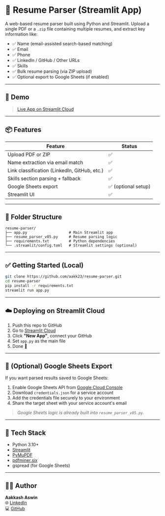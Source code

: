 
# 📄 Resume Parser (Streamlit App)

A web-based resume parser built using Python and Streamlit. Upload a single PDF or a `.zip` file containing multiple resumes, and extract key information like:

- ✅ Name (email-assisted search-based matching)
- ✅ Email
- ✅ Phone
- ✅ LinkedIn / GitHub / Other URLs
- ✅ Skills
- ✅ Bulk resume parsing (via ZIP upload)
- ✅ Optional export to Google Sheets (if enabled)

---

## 🚀 Demo

> [Live App on Streamlit Cloud](https://resume-parser-aakk.streamlit.app/)  

---

## 📦 Features

| Feature              | Status |
|----------------------|--------|
| Upload PDF or ZIP    | ✅     |
| Name extraction via email match | ✅ |
| Link classification (LinkedIn, GitHub, etc.) | ✅ |
| Skills section parsing + fallback | ✅ |
| Google Sheets export | ✅ (optional setup) |
| Streamlit UI         | ✅     |

---

## 📁 Folder Structure

```
resume-parser/
├── app.py                   # Main Streamlit app
├── resume_parser_v05.py     # Resume parsing logic
├── requirements.txt         # Python dependencies
└── .streamlit/config.toml   # Streamlit settings (optional)
```

---

## ✅ Getting Started (Local)

```bash
git clone https://github.com/aakk23/resume-parser.git
cd resume-parser
pip install -r requirements.txt
streamlit run app.py
```

---

## ☁️ Deploying on Streamlit Cloud

1. Push this repo to GitHub
2. Go to [Streamlit Cloud](https://streamlit.io/cloud)
3. Click **"New App"**, connect your GitHub
4. Set `app.py` as the main file
5. Done 🎉

---

## 🔐 (Optional) Google Sheets Export

If you want parsed results saved to Google Sheets:

1. Enable Google Sheets API from [Google Cloud Console](https://console.cloud.google.com)
2. Download `credentials.json` for a service account
3. Add the credentials file securely to your environment
4. Share the target sheet with your service account's email

> *Google Sheets logic is already built into `resume_parser_v05.py`.*

---

## 🧠 Tech Stack

- Python 3.10+
- [Streamlit](https://streamlit.io)
- [PyMuPDF](https://pymupdf.readthedocs.io)
- [pdfminer.six](https://github.com/pdfminer/pdfminer.six)
- gspread (for Google Sheets)

---

## 🙋‍♂️ Author

**Aakkash Aswin**  
🌐 [LinkedIn](https://www.linkedin.com/in/aakkash-aswin)  
💻 [GitHub](https://github.com/aakk23)
